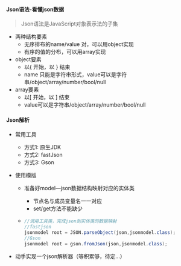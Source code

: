 

#### Json语法-看懂json数据

> Json语法是JavaScript对象表示法的子集

* 两种结构要素
  * 无序排布的name/value 对，可以用object实现
  * 有序的值的分布，可以用array实现
* object要素
  * 以{ 开始，以 } 结束
  * name 只能是字符串形式，value可以是字符串/object/array/number/bool/null
* array要素
  * 以[ 开始，以 ] 结束
  * value可以是字符串/object/array/number/bool/null



#### Json解析

* 常用工具

  * 方式1: 原生JDK
  * 方式2: fastJson
  * 方式3: Gson

* 使用模版

  * 准备好model—json数据结构映射对应的实体类

    * 节点名与成员变量名一一对应
    * set/get方法不能缺少

  * ```java
    //调用工具类，完成json到实体类的数据映射
    //fastjson
    jsonmodel root = JSON.parseObject(json,jsonmodel.class);
    //Gson
    jsonmodel root = gson.fromJson(json,jsonmodel.class);
    ```

* 动手实现一个json解析器（等积累够，待定...）

  